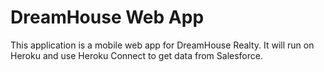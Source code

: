 # DreamHouse Web App
This application is a mobile web app for DreamHouse Realty. It will run on Heroku and use Heroku Connect to get data from Salesforce.
